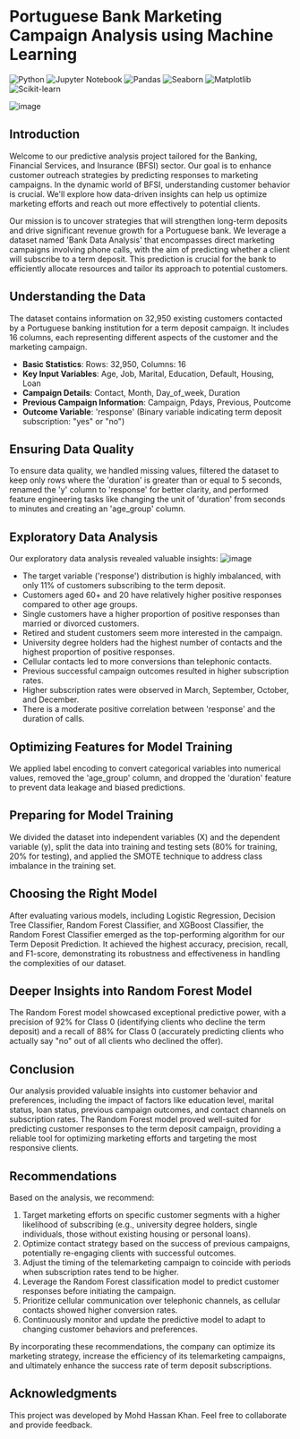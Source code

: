 # Portuguese Bank Marketing Campaign Analysis using Machine Learning 
![Python](https://img.shields.io/badge/-Python-3776AB?style=flat-square&logo=python&logoColor=white) ![Jupyter Notebook](https://img.shields.io/badge/-Jupyter%20Notebook-F37626?style=flat-square&logo=jupyter&logoColor=white) ![Pandas](https://img.shields.io/badge/-Pandas-150458?style=flat-square&logo=pandas&logoColor=white) ![Seaborn](https://img.shields.io/badge/-Seaborn-339933?style=flat-square&logo=seaborn&logoColor=white) ![Matplotlib](https://img.shields.io/badge/-Matplotlib-339933?style=flat-square&logo=matplotlib&logoColor=white) ![Scikit-learn](https://img.shields.io/badge/-Scikit--learn-F7931E?style=flat-square&logo=scikit-learn&logoColor=white)


![image](https://github.com/hassankhan2608/PORTUGUESE-BANK-MARKETING-ANALYSIS/assets/149296407/f944911f-d6e0-475f-965d-39c787a5a874)


## Introduction

Welcome to our predictive analysis project tailored for the Banking, Financial Services, and Insurance (BFSI) sector. Our goal is to enhance customer outreach strategies by predicting responses to marketing campaigns. In the dynamic world of BFSI, understanding customer behavior is crucial. We'll explore how data-driven insights can help us optimize marketing efforts and reach out more effectively to potential clients.

Our mission is to uncover strategies that will strengthen long-term deposits and drive significant revenue growth for a Portuguese bank. We leverage a dataset named 'Bank Data Analysis' that encompasses direct marketing campaigns involving phone calls, with the aim of predicting whether a client will subscribe to a term deposit. This prediction is crucial for the bank to efficiently allocate resources and tailor its approach to potential customers.

## Understanding the Data

The dataset contains information on 32,950 existing customers contacted by a Portuguese banking institution for a term deposit campaign. It includes 16 columns, each representing different aspects of the customer and the marketing campaign.

- **Basic Statistics**: Rows: 32,950, Columns: 16
- **Key Input Variables**: Age, Job, Marital, Education, Default, Housing, Loan
- **Campaign Details**: Contact, Month, Day_of_week, Duration
- **Previous Campaign Information**: Campaign, Pdays, Previous, Poutcome
- **Outcome Variable**: 'response' (Binary variable indicating term deposit subscription: "yes" or "no")

## Ensuring Data Quality

To ensure data quality, we handled missing values, filtered the dataset to keep only rows where the 'duration' is greater than or equal to 5 seconds, renamed the 'y' column to 'response' for better clarity, and performed feature engineering tasks like changing the unit of 'duration' from seconds to minutes and creating an 'age_group' column.

## Exploratory Data Analysis

Our exploratory data analysis revealed valuable insights:
![image](https://github.com/hassankhan2608/PORTUGUESE-BANK-MARKETING-ANALYSIS/assets/149296407/d6672bad-0a2f-46c0-86b9-089a7b407d73)
- The target variable ('response') distribution is highly imbalanced, with only 11% of customers subscribing to the term deposit.
- Customers aged 60+ and 20 have relatively higher positive responses compared to other age groups.
- Single customers have a higher proportion of positive responses than married or divorced customers.
- Retired and student customers seem more interested in the campaign.
- University degree holders had the highest number of contacts and the highest proportion of positive responses.
- Cellular contacts led to more conversions than telephonic contacts.
- Previous successful campaign outcomes resulted in higher subscription rates.
- Higher subscription rates were observed in March, September, October, and December.
- There is a moderate positive correlation between 'response' and the duration of calls.

## Optimizing Features for Model Training

We applied label encoding to convert categorical variables into numerical values, removed the 'age_group' column, and dropped the 'duration' feature to prevent data leakage and biased predictions.

## Preparing for Model Training

We divided the dataset into independent variables (X) and the dependent variable (y), split the data into training and testing sets (80% for training, 20% for testing), and applied the SMOTE technique to address class imbalance in the training set.

## Choosing the Right Model

After evaluating various models, including Logistic Regression, Decision Tree Classifier, Random Forest Classifier, and XGBoost Classifier, the Random Forest Classifier emerged as the top-performing algorithm for our Term Deposit Prediction. It achieved the highest accuracy, precision, recall, and F1-score, demonstrating its robustness and effectiveness in handling the complexities of our dataset.

## Deeper Insights into Random Forest Model

The Random Forest model showcased exceptional predictive power, with a precision of 92% for Class 0 (identifying clients who decline the term deposit) and a recall of 88% for Class 0 (accurately predicting clients who actually say "no" out of all clients who declined the offer).

## Conclusion

Our analysis provided valuable insights into customer behavior and preferences, including the impact of factors like education level, marital status, loan status, previous campaign outcomes, and contact channels on subscription rates. The Random Forest model proved well-suited for predicting customer responses to the term deposit campaign, providing a reliable tool for optimizing marketing efforts and targeting the most responsive clients.

## Recommendations

Based on the analysis, we recommend:

1. Target marketing efforts on specific customer segments with a higher likelihood of subscribing (e.g., university degree holders, single individuals, those without existing housing or personal loans).
2. Optimize contact strategy based on the success of previous campaigns, potentially re-engaging clients with successful outcomes.
3. Adjust the timing of the telemarketing campaign to coincide with periods when subscription rates tend to be higher.
4. Leverage the Random Forest classification model to predict customer responses before initiating the campaign.
5. Prioritize cellular communication over telephonic channels, as cellular contacts showed higher conversion rates.
6. Continuously monitor and update the predictive model to adapt to changing customer behaviors and preferences.

By incorporating these recommendations, the company can optimize its marketing strategy, increase the efficiency of its telemarketing campaigns, and ultimately enhance the success rate of term deposit subscriptions.

## Acknowledgments
This project was developed by Mohd Hassan Khan. Feel free to collaborate and provide feedback.

